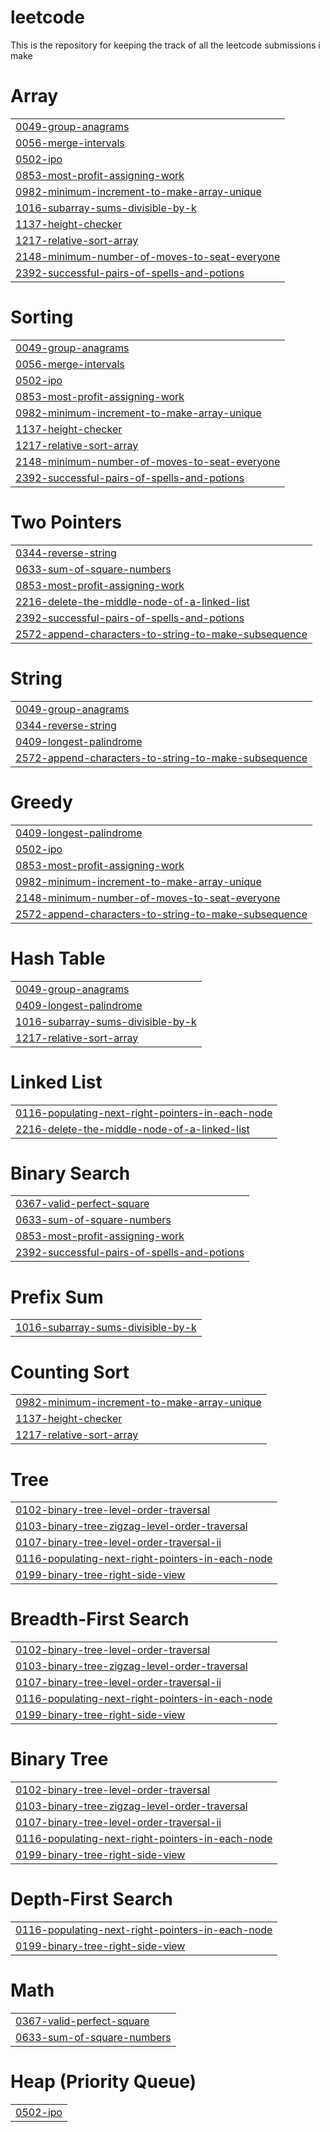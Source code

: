 # leetcode
This is the repository for keeping the track of all the leetcode submissions i make


# Array
|  |
| ------- |
| [0049-group-anagrams](https://github.com/Piyush-Tilokani/leetcode/tree/master/0049-group-anagrams) |
| [0056-merge-intervals](https://github.com/Piyush-Tilokani/leetcode/tree/master/0056-merge-intervals) |
| [0502-ipo](https://github.com/Piyush-Tilokani/leetcode/tree/master/0502-ipo) |
| [0853-most-profit-assigning-work](https://github.com/Piyush-Tilokani/leetcode/tree/master/0853-most-profit-assigning-work) |
| [0982-minimum-increment-to-make-array-unique](https://github.com/Piyush-Tilokani/leetcode/tree/master/0982-minimum-increment-to-make-array-unique) |
| [1016-subarray-sums-divisible-by-k](https://github.com/Piyush-Tilokani/leetcode/tree/master/1016-subarray-sums-divisible-by-k) |
| [1137-height-checker](https://github.com/Piyush-Tilokani/leetcode/tree/master/1137-height-checker) |
| [1217-relative-sort-array](https://github.com/Piyush-Tilokani/leetcode/tree/master/1217-relative-sort-array) |
| [2148-minimum-number-of-moves-to-seat-everyone](https://github.com/Piyush-Tilokani/leetcode/tree/master/2148-minimum-number-of-moves-to-seat-everyone) |
| [2392-successful-pairs-of-spells-and-potions](https://github.com/Piyush-Tilokani/leetcode/tree/master/2392-successful-pairs-of-spells-and-potions) |
# Sorting
|  |
| ------- |
| [0049-group-anagrams](https://github.com/Piyush-Tilokani/leetcode/tree/master/0049-group-anagrams) |
| [0056-merge-intervals](https://github.com/Piyush-Tilokani/leetcode/tree/master/0056-merge-intervals) |
| [0502-ipo](https://github.com/Piyush-Tilokani/leetcode/tree/master/0502-ipo) |
| [0853-most-profit-assigning-work](https://github.com/Piyush-Tilokani/leetcode/tree/master/0853-most-profit-assigning-work) |
| [0982-minimum-increment-to-make-array-unique](https://github.com/Piyush-Tilokani/leetcode/tree/master/0982-minimum-increment-to-make-array-unique) |
| [1137-height-checker](https://github.com/Piyush-Tilokani/leetcode/tree/master/1137-height-checker) |
| [1217-relative-sort-array](https://github.com/Piyush-Tilokani/leetcode/tree/master/1217-relative-sort-array) |
| [2148-minimum-number-of-moves-to-seat-everyone](https://github.com/Piyush-Tilokani/leetcode/tree/master/2148-minimum-number-of-moves-to-seat-everyone) |
| [2392-successful-pairs-of-spells-and-potions](https://github.com/Piyush-Tilokani/leetcode/tree/master/2392-successful-pairs-of-spells-and-potions) |
# Two Pointers
|  |
| ------- |
| [0344-reverse-string](https://github.com/Piyush-Tilokani/leetcode/tree/master/0344-reverse-string) |
| [0633-sum-of-square-numbers](https://github.com/Piyush-Tilokani/leetcode/tree/master/0633-sum-of-square-numbers) |
| [0853-most-profit-assigning-work](https://github.com/Piyush-Tilokani/leetcode/tree/master/0853-most-profit-assigning-work) |
| [2216-delete-the-middle-node-of-a-linked-list](https://github.com/Piyush-Tilokani/leetcode/tree/master/2216-delete-the-middle-node-of-a-linked-list) |
| [2392-successful-pairs-of-spells-and-potions](https://github.com/Piyush-Tilokani/leetcode/tree/master/2392-successful-pairs-of-spells-and-potions) |
| [2572-append-characters-to-string-to-make-subsequence](https://github.com/Piyush-Tilokani/leetcode/tree/master/2572-append-characters-to-string-to-make-subsequence) |
# String
|  |
| ------- |
| [0049-group-anagrams](https://github.com/Piyush-Tilokani/leetcode/tree/master/0049-group-anagrams) |
| [0344-reverse-string](https://github.com/Piyush-Tilokani/leetcode/tree/master/0344-reverse-string) |
| [0409-longest-palindrome](https://github.com/Piyush-Tilokani/leetcode/tree/master/0409-longest-palindrome) |
| [2572-append-characters-to-string-to-make-subsequence](https://github.com/Piyush-Tilokani/leetcode/tree/master/2572-append-characters-to-string-to-make-subsequence) |
# Greedy
|  |
| ------- |
| [0409-longest-palindrome](https://github.com/Piyush-Tilokani/leetcode/tree/master/0409-longest-palindrome) |
| [0502-ipo](https://github.com/Piyush-Tilokani/leetcode/tree/master/0502-ipo) |
| [0853-most-profit-assigning-work](https://github.com/Piyush-Tilokani/leetcode/tree/master/0853-most-profit-assigning-work) |
| [0982-minimum-increment-to-make-array-unique](https://github.com/Piyush-Tilokani/leetcode/tree/master/0982-minimum-increment-to-make-array-unique) |
| [2148-minimum-number-of-moves-to-seat-everyone](https://github.com/Piyush-Tilokani/leetcode/tree/master/2148-minimum-number-of-moves-to-seat-everyone) |
| [2572-append-characters-to-string-to-make-subsequence](https://github.com/Piyush-Tilokani/leetcode/tree/master/2572-append-characters-to-string-to-make-subsequence) |
# Hash Table
|  |
| ------- |
| [0049-group-anagrams](https://github.com/Piyush-Tilokani/leetcode/tree/master/0049-group-anagrams) |
| [0409-longest-palindrome](https://github.com/Piyush-Tilokani/leetcode/tree/master/0409-longest-palindrome) |
| [1016-subarray-sums-divisible-by-k](https://github.com/Piyush-Tilokani/leetcode/tree/master/1016-subarray-sums-divisible-by-k) |
| [1217-relative-sort-array](https://github.com/Piyush-Tilokani/leetcode/tree/master/1217-relative-sort-array) |
# Linked List
|  |
| ------- |
| [0116-populating-next-right-pointers-in-each-node](https://github.com/Piyush-Tilokani/leetcode/tree/master/0116-populating-next-right-pointers-in-each-node) |
| [2216-delete-the-middle-node-of-a-linked-list](https://github.com/Piyush-Tilokani/leetcode/tree/master/2216-delete-the-middle-node-of-a-linked-list) |
# Binary Search
|  |
| ------- |
| [0367-valid-perfect-square](https://github.com/Piyush-Tilokani/leetcode/tree/master/0367-valid-perfect-square) |
| [0633-sum-of-square-numbers](https://github.com/Piyush-Tilokani/leetcode/tree/master/0633-sum-of-square-numbers) |
| [0853-most-profit-assigning-work](https://github.com/Piyush-Tilokani/leetcode/tree/master/0853-most-profit-assigning-work) |
| [2392-successful-pairs-of-spells-and-potions](https://github.com/Piyush-Tilokani/leetcode/tree/master/2392-successful-pairs-of-spells-and-potions) |
# Prefix Sum
|  |
| ------- |
| [1016-subarray-sums-divisible-by-k](https://github.com/Piyush-Tilokani/leetcode/tree/master/1016-subarray-sums-divisible-by-k) |
# Counting Sort
|  |
| ------- |
| [0982-minimum-increment-to-make-array-unique](https://github.com/Piyush-Tilokani/leetcode/tree/master/0982-minimum-increment-to-make-array-unique) |
| [1137-height-checker](https://github.com/Piyush-Tilokani/leetcode/tree/master/1137-height-checker) |
| [1217-relative-sort-array](https://github.com/Piyush-Tilokani/leetcode/tree/master/1217-relative-sort-array) |
# Tree
|  |
| ------- |
| [0102-binary-tree-level-order-traversal](https://github.com/Piyush-Tilokani/leetcode/tree/master/0102-binary-tree-level-order-traversal) |
| [0103-binary-tree-zigzag-level-order-traversal](https://github.com/Piyush-Tilokani/leetcode/tree/master/0103-binary-tree-zigzag-level-order-traversal) |
| [0107-binary-tree-level-order-traversal-ii](https://github.com/Piyush-Tilokani/leetcode/tree/master/0107-binary-tree-level-order-traversal-ii) |
| [0116-populating-next-right-pointers-in-each-node](https://github.com/Piyush-Tilokani/leetcode/tree/master/0116-populating-next-right-pointers-in-each-node) |
| [0199-binary-tree-right-side-view](https://github.com/Piyush-Tilokani/leetcode/tree/master/0199-binary-tree-right-side-view) |
# Breadth-First Search
|  |
| ------- |
| [0102-binary-tree-level-order-traversal](https://github.com/Piyush-Tilokani/leetcode/tree/master/0102-binary-tree-level-order-traversal) |
| [0103-binary-tree-zigzag-level-order-traversal](https://github.com/Piyush-Tilokani/leetcode/tree/master/0103-binary-tree-zigzag-level-order-traversal) |
| [0107-binary-tree-level-order-traversal-ii](https://github.com/Piyush-Tilokani/leetcode/tree/master/0107-binary-tree-level-order-traversal-ii) |
| [0116-populating-next-right-pointers-in-each-node](https://github.com/Piyush-Tilokani/leetcode/tree/master/0116-populating-next-right-pointers-in-each-node) |
| [0199-binary-tree-right-side-view](https://github.com/Piyush-Tilokani/leetcode/tree/master/0199-binary-tree-right-side-view) |
# Binary Tree
|  |
| ------- |
| [0102-binary-tree-level-order-traversal](https://github.com/Piyush-Tilokani/leetcode/tree/master/0102-binary-tree-level-order-traversal) |
| [0103-binary-tree-zigzag-level-order-traversal](https://github.com/Piyush-Tilokani/leetcode/tree/master/0103-binary-tree-zigzag-level-order-traversal) |
| [0107-binary-tree-level-order-traversal-ii](https://github.com/Piyush-Tilokani/leetcode/tree/master/0107-binary-tree-level-order-traversal-ii) |
| [0116-populating-next-right-pointers-in-each-node](https://github.com/Piyush-Tilokani/leetcode/tree/master/0116-populating-next-right-pointers-in-each-node) |
| [0199-binary-tree-right-side-view](https://github.com/Piyush-Tilokani/leetcode/tree/master/0199-binary-tree-right-side-view) |
# Depth-First Search
|  |
| ------- |
| [0116-populating-next-right-pointers-in-each-node](https://github.com/Piyush-Tilokani/leetcode/tree/master/0116-populating-next-right-pointers-in-each-node) |
| [0199-binary-tree-right-side-view](https://github.com/Piyush-Tilokani/leetcode/tree/master/0199-binary-tree-right-side-view) |
# Math
|  |
| ------- |
| [0367-valid-perfect-square](https://github.com/Piyush-Tilokani/leetcode/tree/master/0367-valid-perfect-square) |
| [0633-sum-of-square-numbers](https://github.com/Piyush-Tilokani/leetcode/tree/master/0633-sum-of-square-numbers) |
# Heap (Priority Queue)
|  |
| ------- |
| [0502-ipo](https://github.com/Piyush-Tilokani/leetcode/tree/master/0502-ipo) |